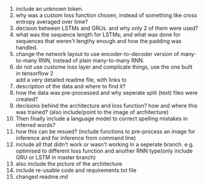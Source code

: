 <ol>
<li>include an unknown token.</li>
<li>why was a custom loss function chosen, instead of something like cross entropy averaged over time?</li>
<li>decision between LSTMs and GRUs. and why only 2 of them were used?</li>
<li>what was the sequence length for LSTMs; and what was done for sequences that weren't lengthy enough and how the padding was handled.</li>
<li>change the network layout to use encoder-to-decoder version of many-to-many RNN, instead of plain many-to-many RNN.</li>
<li>do not use custome loss layer and complicate things, use the one built in tensorflow 2</li>
add a very detailed readme file, with links to
<li>description of the data and where to find it?</li>
<li>how the data was pre-processed and why seperate split (text) files were created?</li>
<li>decisions behind the architecture and loss function? how and where this was trained? (also include/point to the image of architecture)</li>
<li>Then finally include a language model to correct spelling mistakes in inferred words?</li>
<li>how this can be resued? (include functions to pre-process an image for inference and for inference from command line)</li>
<li>include all that didn't work or wasn't working in a seperate branch. e.g. optimised to different loss function and another RNN type(only include GRU or LSTM in master branch)</li>
<li>also include the picture of the architecture</li>
<li>include re-usable code and requirements.txt file</li>
  <li>changed readme.md</li>
</ol>
